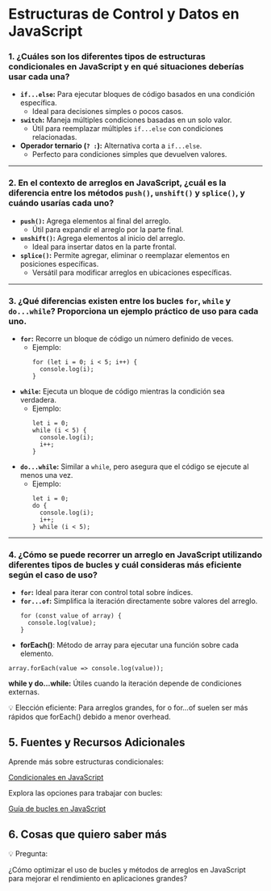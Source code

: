 # **Estructuras de Control y Datos en JavaScript**

### **1. ¿Cuáles son los diferentes tipos de estructuras condicionales en JavaScript y en qué situaciones deberías usar cada una?**  
- **`if...else`:** Para ejecutar bloques de código basados en una condición específica.  
  - Ideal para decisiones simples o pocos casos.  
- **`switch`:** Maneja múltiples condiciones basadas en un solo valor.  
  - Útil para reemplazar múltiples `if...else` con condiciones relacionadas.  
- **Operador ternario (`? :`):** Alternativa corta a `if...else`.  
  - Perfecto para condiciones simples que devuelven valores.  

---

### **2. En el contexto de arreglos en JavaScript, ¿cuál es la diferencia entre los métodos `push()`, `unshift()` y `splice()`, y cuándo usarías cada uno?**  
- **`push()`:** Agrega elementos al final del arreglo.  
  - Útil para expandir el arreglo por la parte final.  
- **`unshift()`:** Agrega elementos al inicio del arreglo.  
  - Ideal para insertar datos en la parte frontal.  
- **`splice()`:** Permite agregar, eliminar o reemplazar elementos en posiciones específicas.  
  - Versátil para modificar arreglos en ubicaciones específicas.  

---

### **3. ¿Qué diferencias existen entre los bucles `for`, `while` y `do...while`? Proporciona un ejemplo práctico de uso para cada uno.**  
- **`for`:** Recorre un bloque de código un número definido de veces.  
  - Ejemplo:  
    ```
    for (let i = 0; i < 5; i++) {
      console.log(i);
    }
    ```  
- **`while`:** Ejecuta un bloque de código mientras la condición sea verdadera.  
  - Ejemplo:  
    ```
    let i = 0;
    while (i < 5) {
      console.log(i);
      i++;
    }
    ```  
- **`do...while`:** Similar a `while`, pero asegura que el código se ejecute al menos una vez.  
  - Ejemplo:  
    ```
    let i = 0;
    do {
      console.log(i);
      i++;
    } while (i < 5);
    ```  

---

### **4. ¿Cómo se puede recorrer un arreglo en JavaScript utilizando diferentes tipos de bucles y cuál consideras más eficiente según el caso de uso?**  
- **`for`:** Ideal para iterar con control total sobre índices.  
- **`for...of`:** Simplifica la iteración directamente sobre valores del arreglo.  
  ```
  for (const value of array) {
    console.log(value);
  }
  ```
- **forEach()**: Método de array para ejecutar una función sobre cada elemento.
  
```
array.forEach(value => console.log(value));
```
**while y do...while:** Útiles cuando la iteración depende de condiciones externas.

💡 Elección eficiente: Para arreglos grandes, for o for...of suelen ser más rápidos que forEach() debido a menor overhead.

## **5. Fuentes y Recursos Adicionales**

Aprende más sobre estructuras condicionales:

[Condicionales en JavaScript](https://developer.mozilla.org/es/docs/Web/JavaScript/Reference/Statements/if...else)

Explora las opciones para trabajar con bucles:

[Guía de bucles en JavaScript](https://developer.mozilla.org/es/docs/Web/JavaScript/Guide/Loops_and_iteration)

## **6. Cosas que quiero saber más**

💡 Pregunta:

¿Cómo optimizar el uso de bucles y métodos de arreglos en JavaScript para mejorar el rendimiento en aplicaciones grandes?


  
